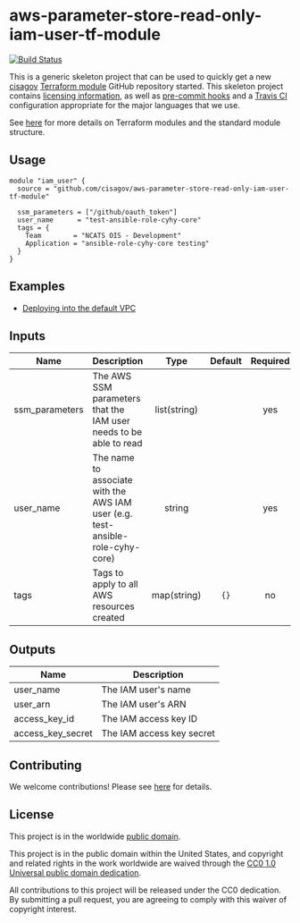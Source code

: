# aws-parameter-store-read-only-iam-user-tf-module #

[![Build Status](https://travis-ci.com/cisagov/aws-parameter-store-read-only-iam-user-tf-module.svg?branch=develop)](https://travis-ci.com/cisagov/aws-parameter-store-read-only-iam-user-tf-module)

This is a generic skeleton project that can be used to quickly get a
new [cisagov](https://github.com/cisagov) [Terraform
module](https://www.terraform.io/docs/modules/index.html) GitHub
repository started.  This skeleton project contains [licensing
information](LICENSE), as well as [pre-commit
hooks](https://pre-commit.com) and a [Travis
CI](https://travis-ci.com) configuration appropriate for the major
languages that we use.

See [here](https://www.terraform.io/docs/modules/index.html) for more
details on Terraform modules and the standard module structure.

## Usage ##

```hcl
module "iam_user" {
  source = "github.com/cisagov/aws-parameter-store-read-only-iam-user-tf-module"

  ssm_parameters = ["/github/oauth_token"]
  user_name      = "test-ansible-role-cyhy-core"
  tags = {
    Team        = "NCATS OIS - Development"
    Application = "ansible-role-cyhy-core testing"
  }
}
```

## Examples ##

* [Deploying into the default VPC](https://github.com/cisagov/aws-parameter-store-read-only-iam-user-tf-module/tree/develop/examples/default_vpc)

## Inputs ##

| Name | Description | Type | Default | Required |
|------|-------------|:----:|:-------:|:--------:|
| ssm_parameters | The AWS SSM parameters that the IAM user needs to be able to read | list(string) | | yes |
| user_name | The name to associate with the AWS IAM user (e.g. test-ansible-role-cyhy-core) | string | | yes |
| tags | Tags to apply to all AWS resources created | map(string) | `{}` | no |

## Outputs ##

| Name | Description |
|------|-------------|
| user_name | The IAM user's name |
| user_arn | The IAM user's ARN |
| access_key_id | The IAM access key ID |
| access_key_secret | The IAM access key secret |

## Contributing ##

We welcome contributions!  Please see [here](CONTRIBUTING.md) for
details.

## License ##

This project is in the worldwide [public domain](LICENSE).

This project is in the public domain within the United States, and
copyright and related rights in the work worldwide are waived through
the [CC0 1.0 Universal public domain
dedication](https://creativecommons.org/publicdomain/zero/1.0/).

All contributions to this project will be released under the CC0
dedication. By submitting a pull request, you are agreeing to comply
with this waiver of copyright interest.
